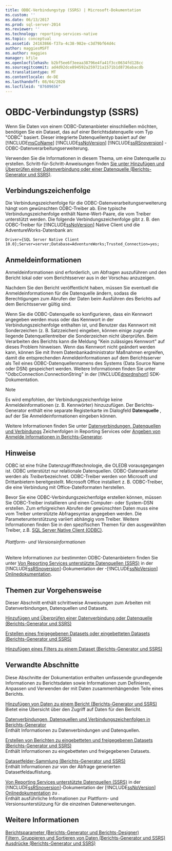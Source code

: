 ```yaml
---
title: ODBC-Verbindungstyp (SSRS) | Microsoft-Dokumentation
ms.custom: ''
ms.date: 06/13/2017
ms.prod: sql-server-2014
ms.reviewer: ''
ms.technology: reporting-services-native
ms.topic: conceptual
ms.assetid: 24163866-f37a-4c38-982e-c3d79bf64d4c
author: maggiesMSFT
ms.author: maggies
manager: kfile
ms.openlocfilehash: b2bf5ee6f3eeaa38796e4fa41f3cc0634fd128cc
ms.sourcegitcommit: ad4d92dce894592a259721a1571b1d8736abacdb
ms.translationtype: MT
ms.contentlocale: de-DE
ms.lasthandoff: 08/04/2020
ms.locfileid: "87609656"
---
```

# <a name="odbc-connection-type-ssrs"></a>OBDC-Verbindungstyp (SSRS)
  Wenn Sie Daten von einem ODBC-Datenanbieter einschließen möchten, benötigen Sie ein Dataset, das auf einer Berichtsdatenquelle vom Typ "ODBC" basiert. Dieser integrierte Datenquellentyp basiert auf der [!INCLUDE[msCoName](../../includes/msconame-md.md)] [!INCLUDE[ssNoVersion](../../includes/ssnoversion-md.md)] [!INCLUDE[ssRSnoversion](../../includes/ssrsnoversion-md.md)] -ODBC-Datenverarbeitungserweiterung.  
  
 Verwenden Sie die Informationen in diesem Thema, um eine Datenquelle zu erstellen. Schritt-für-Schritt-Anweisungen finden [Sie unter Hinzufügen und Überprüfen einer Datenverbindung oder einer Datenquelle &#40;Berichts-Generator und SSRS&#41;](add-and-verify-a-data-connection-report-builder-and-ssrs.md).  
  
##  <a name="connection-string"></a><a name="Connection"></a> Verbindungszeichenfolge  
 Die Verbindungszeichenfolge für die ODBC-Datenverarbeitungserweiterung hängt vom gewünschten ODBC-Treiber ab. Eine typische Verbindungszeichenfolge enthält Name-Wert-Paare, die vom Treiber unterstützt werden. Die folgende Verbindungszeichenfolge gibt z. B. den ODBC-Treiber für [!INCLUDE[ssNoVersion](../../includes/ssnoversion-md.md)] Native Client und die AdventureWorks-Datenbank an:  
  
```  
Driver={SQL Server Native Client 10.0};Server=server;Database=AdventureWorks;Trusted_Connection=yes;  
```  
  
  
##  <a name="credentials"></a><a name="Credentials"></a> Anmeldeinformationen  
 Anmeldeinformationen sind erforderlich, um Abfragen auszuführen und den Bericht lokal oder vom Berichtsserver aus in der Vorschau anzuzeigen.  
  
 Nachdem Sie den Bericht veröffentlicht haben, müssen Sie eventuell die Anmeldeinformationen für die Datenquelle ändern, sodass die Berechtigungen zum Abrufen der Daten beim Ausführen des Berichts auf dem Berichtsserver gültig sind.  
  
 Wenn Sie die ODBC-Datenquelle so konfigurieren, dass ein Kennwort angegeben werden muss oder das Kennwort in der Verbindungszeichenfolge enthalten ist, und Benutzer das Kennwort mit Sonderzeichen (z. B. Satzzeichen) eingeben, können einige zugrunde liegende Datenquellentreiber die Sonderzeichen nicht überprüfen. Beim Verarbeiten des Berichts kann die Meldung "Kein zulässiges Kennwort" auf dieses Problem hinweisen. Wenn das Kennwort nicht geändert werden kann, können Sie mit Ihrem Datenbankadministrator Maßnahmen ergreifen, damit die entsprechenden Anmeldeinformationen auf dem Berichtsserver als Teil eines ODBC-Datenquellennamens des Systems (Data Source Name oder DSN) gespeichert werden. Weitere Informationen finden Sie unter "OdbcConnection.ConnectionString" in der [!INCLUDE[dnprdnshort](../../includes/dnprdnshort-md.md)] SDK-Dokumentation.  
  
> [!NOTE]  
>  Es wird empfohlen, der Verbindungszeichenfolge keine Anmeldeinformationen (z. B. Kennwörter) hinzuzufügen. Der Berichts-Generator enthält eine separate Registerkarte im Dialogfeld **Datenquelle** , auf der Sie Anmeldeinformationen eingeben können.  
  
 Weitere Informationen finden Sie unter [Datenverbindungen, Datenquellen und Verbindungs](../data-connections-data-sources-and-connection-strings-in-reporting-services.md) Zeichenfolgen in Reporting Services oder [Angeben von Anmelde Informationen in Berichts-Generator](../specify-credentials-in-report-builder.md).  
  
  
##  <a name="remarks"></a><a name="Remarks"></a> Hinweise  
 ODBC ist eine frühe Datenzugriffstechnologie, die OLEDB vorausgegangen ist. ODBC unterstützt nur relationale Datenquellen. ODBC-Datenanbieter werden als *Treiber*bezeichnet. ODBC-Treiber werden von Microsoft und Drittanbietern bereitgestellt. Microsoft Office installiert z. B. ODBC-Treiber, die eine Verbindung mit Office-Dateiformaten herstellen.  
  
 Bevor Sie eine ODBC-Verbindungszeichenfolge erstellen können, müssen Sie ODBC-Treiber installieren und einen Computer- oder System-DSN erstellen. Zum erfolgreichen Abrufen der gewünschten Daten muss eine vom Treiber unterstützte Abfragesyntax angegeben werden. Die Parameterunterstützung variiert abhängig vom Treiber. Weitere Informationen finden Sie in den spezifischen Themen für den ausgewählten Treiber, z.B. [SQL Server Native Client (ODBC)](../../relational-databases/native-client/odbc/sql-server-native-client-odbc.md).  
  
###### <a name="platform-and-version-information"></a>Plattform- und Versionsinformationen  
 Weitere Informationen zur bestimmten ODBC-Datenanbietern finden Sie unter [Von Reporting Services unterstützte Datenquellen &#40;SSRS&#41;](../create-deploy-and-manage-mobile-and-paginated-reports.md) in der [!INCLUDE[ssRSnoversion](../../includes/ssrsnoversion-md.md)]-Dokumentation der -[!INCLUDE[ssNoVersion](../../includes/ssnoversion-md.md)] [Onlinedokumentation](https://go.microsoft.com/fwlink/?linkid=121312).  
  
  
##  <a name="how-to-topics"></a><a name="HowTo"></a> Themen zur Vorgehensweise  
 Dieser Abschnitt enthält schrittweise Anweisungen zum Arbeiten mit Datenverbindungen, Datenquellen und Datasets.  
  
 [Hinzufügen und Überprüfen einer Datenverbindung oder Datenquelle &#40;Berichts-Generator und SSRS&#41;](add-and-verify-a-data-connection-report-builder-and-ssrs.md)  
  
 [Erstellen eines freigegebenen Datasets oder eingebetteten Datasets &#40;Berichts-Generator und SSRS&#41;](create-a-shared-dataset-or-embedded-dataset-report-builder-and-ssrs.md)  
  
 [Hinzufügen eines Filters zu einem Dataset &#40;Berichts-Generator und SSRS&#41;](add-a-filter-to-a-dataset-report-builder-and-ssrs.md)  
  
  
##  <a name="related-sections"></a><a name="Related"></a> Verwandte Abschnitte  
 Diese Abschnitte der Dokumentation enthalten umfassende grundlegende Informationen zu Berichtsdaten sowie Informationen zum Definieren, Anpassen und Verwenden der mit Daten zusammenhängenden Teile eines Berichts.  
  
 [Hinzufügen von Daten zu einem Bericht &#40;Berichts-Generator und SSRS&#41;](report-datasets-ssrs.md)  
 Bietet eine Übersicht über den Zugriff auf Daten für den Bericht.  
  
 [Datenverbindungen, Datenquellen und Verbindungszeichenfolgen in Berichts-Generator](../data-connections-data-sources-and-connection-strings-in-report-builder.md)  
 Enthält Informationen zu Datenverbindungen und Datenquellen.  
  
 [Erstellen von Berichten zu eingebetteten und freigegebenen Datasets &#40;Berichts-Generator und SSRS&#41;](report-embedded-datasets-and-shared-datasets-report-builder-and-ssrs.md)  
 Enthält Informationen zu eingebetteten und freigegebenen Datasets.  
  
 [Datasetfelder-Sammlung &#40;Berichts-Generator und SSRS&#41;](dataset-fields-collection-report-builder-and-ssrs.md)  
 Enthält Informationen zur von der Abfrage generierten Datasetfeldauflistung.  
  
 [Von Reporting Services unterstützte Datenquellen (SSRS)](../create-deploy-and-manage-mobile-and-paginated-reports.md) in der [!INCLUDE[ssRSnoversion](../../includes/ssrsnoversion-md.md)]-Dokumentation der [!INCLUDE[ssNoVersion](../../includes/ssnoversion-md.md)] [Onlinedokumentation](https://go.microsoft.com/fwlink/?linkid=121312) zu .  
 Enthält ausführliche Informationen zur Plattform- und Versionsunterstützung für die einzelnen Datenerweiterungen.  
  
  
## <a name="see-also"></a>Weitere Informationen  
 [Berichtsparameter &#40;Berichts-Generator und Berichts-Designer&#41;](../report-design/report-parameters-report-builder-and-report-designer.md)   
 [Filtern, Gruppieren und Sortieren von Daten &#40;Berichts-Generator und SSRS&#41;](../report-design/filter-group-and-sort-data-report-builder-and-ssrs.md)   
 [Ausdrücke &#40;Berichts-Generator und SSRS&#41;](../report-design/expressions-report-builder-and-ssrs.md)  
  
  
